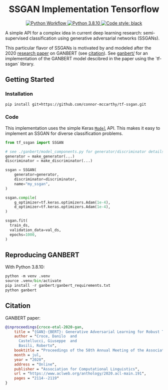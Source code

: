 <div align="center">
  <h1>SSGAN Implementation Tensorflow</h1>

<p align="center">

<a href="https://github.com/connor-mccarthy/ganbert/workflows/build/badge.svg">
    <img src="https://github.com/connor-mccarthy/ganbert/workflows/build/badge.svg" alt="Python Workflow" />
</a>
<a href="https://img.shields.io/badge/python-3.8.10-blue.svg">
    <img src="https://img.shields.io/badge/python-3.8.10-blue.svg" alt="Python 3.8.10" />
</a>
<a href="https://img.shields.io/badge/code%20style-black-000000.svg">
    <img src="https://img.shields.io/badge/code%20style-black-000000.svg" alt="Code style: black" >
</a>
</div>

A simple API for a complex idea in current deep learning research: semi-supervised classification using generative adversarial networks (SSGANs).

This particular flavor of SSGANs is motivated by and modeled after the 2020 [research paper](https://www.aclweb.org/anthology/2020.acl-main.191.pdf) on GANBERT (see [citation](#citation)). See [ganbert/](`./ganbert/) for an implementation of the GANBERT model descibred in the paper using the `tf-ssgan` library.

## Getting Started

### Installation

```sh
pip install git+https://github.com/connor-mccarthy/tf-ssgan.git
```

### Code

This implementation uses the simple Keras [`Model`](https://www.tensorflow.org/api_docs/python/tf/keras/Model) API. This makes it easy to implement an SSGAN for diverse classification problems.

```python
from tf_ssgan import SSGAN

# see ./ganbert/model_components.py for generator/discriminator details
generator = make_generator(...)
discriminator = make_discriminator(...)

ssgan = SSGAN(
    generator=generator,
    discriminator=discriminator,
    name="my_ssgan",
)

ssgan.compile(
    g_optimizer=tf.keras.optimizers.Adam(1e-4),
    d_optimizer=tf.keras.optimizers.Adam(1e-4),
)

ssgan.fit(
  train_ds,
  validation_data=val_ds,
  epochs=1000,
)
```

## Reproducing GANBERT

With Python 3.8.10:

```python
python -m venv .venv
source .venv/bin/activate
pip install -r ganbert/ganbert_requirements.txt
python ganbert
```

## Citation

GANBERT paper:

```bibtex
@inproceedings{croce-etal-2020-gan,
    title = "{GAN}-{BERT}: Generative Adversarial Learning for Robust Text Classification with a Bunch of Labeled Examples",
    author = "Croce, Danilo  and
      Castellucci, Giuseppe  and
      Basili, Roberto",
    booktitle = "Proceedings of the 58th Annual Meeting of the Association for Computational Linguistics",
    month = jul,
    year = "2020",
    address = "Online",
    publisher = "Association for Computational Linguistics",
    url = "https://www.aclweb.org/anthology/2020.acl-main.191",
    pages = "2114--2119"
}
```
